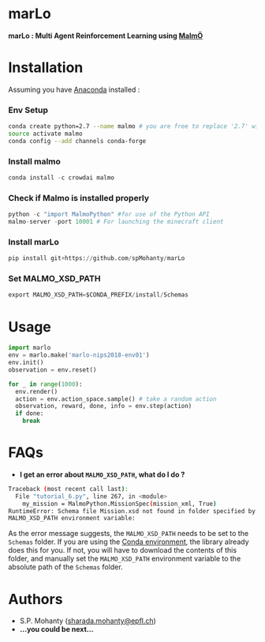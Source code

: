 # marLo

**marLo : Multi Agent Reinforcement Learning using [MalmÖ](https://github.com/Microsoft/malmo)**

# Installation
Assuming you have [Anaconda](https://www.anaconda.com/download) installed :
### Env Setup
```bash
conda create python=2.7 --name malmo # you are free to replace '2.7' with python '3.5' or python '3.6'
source activate malmo
conda config --add channels conda-forge
```
### Install malmo
```python
conda install -c crowdai malmo
```
### Check if Malmo is installed properly
```python
python -c "import MalmoPython" #for use of the Python API
malmo-server -port 10001 # For launching the minecraft client
```
### Install marLo
```python
pip install git+https://github.com/spMohanty/marLo
```

### Set MALMO_XSD_PATH
```python
export MALMO_XSD_PATH=$CONDA_PREFIX/install/Schemas
```

# Usage
```python
import marlo
env = marlo.make('marlo-nips2018-env01')
env.init()
observation = env.reset()

for _ in range(1000):
  env.render()
  action = env.action_space.sample() # take a random action
  observation, reward, done, info = env.step(action)
  if done:
    break
```

# FAQs
* **I get an error about `MALMO_XSD_PATH`, what do I do ?**
```bash
Traceback (most recent call last):
  File "tutorial_6.py", line 267, in <module>
    my_mission = MalmoPython.MissionSpec(mission_xml, True)
RuntimeError: Schema file Mission.xsd not found in folder specified by
MALMO_XSD_PATH environment variable:
```
As the error message suggests, the `MALMO_XSD_PATH` needs to be set to the
`Schemas` folder. If you are using the
[Conda environment](https://www.anaconda.com/download), the library already
does this for you. If not, you will have to download the contents of
this folder, and manually set the `MALMO_XSD_PATH` environment variable to
the absolute path of the `Schemas` folder.

# Authors
* S.P. Mohanty (<sharada.mohanty@epfl.ch>)   
* **...you could be next...**
